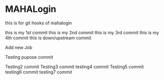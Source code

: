 # MAHALogin
this is for git hooks  of mahalogin


this is my 1st commit
this is my 2nd commit
this is my 3rd commit
this is my 4th commit
this is down/upstream commit

Add new Job

Testing pupose commit

Testing2 commit
Testing3 commit
testing4 commit
Testing5 commit
testing6 commit
testing7 commit



